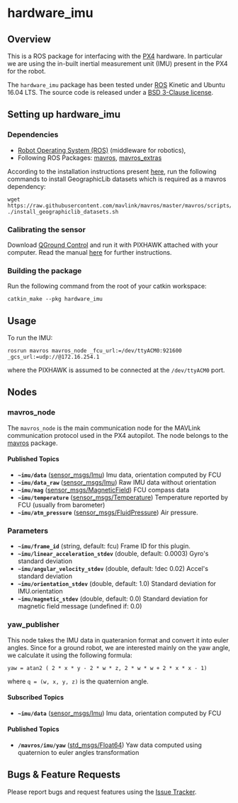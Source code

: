 # hardware_imu

## Overview
This is a ROS package for interfacing with the [PX4](http://px4.io/) hardware. In particular we are using the in-built inertial measurement unit (IMU) present in the PX4 for the robot.

The `hardware_imu` package has been tested under [ROS](http://www.ros.org) Kinetic and Ubuntu 16.04 LTS. The source code is released under a [BSD 3-Clause license](LICENSE.md).


## Setting up hardware_imu

### Dependencies

- [Robot Operating System (ROS)](http://wiki.ros.org) (middleware for robotics),
- Following ROS Packages: [mavros](http://wiki.ros.org/mavros), [mavros_extras](http://wiki.ros.org/mavros_extras)

According to the installation instructions present [here](https://github.com/mavlink/mavros/blob/master/mavros/README.md#binary-installation-deb), run the following commands to install GeographicLib datasets which is required as a mavros dependency:
```
wget https://raw.githubusercontent.com/mavlink/mavros/master/mavros/scripts/install_geographiclib_datasets.sh
./install_geographiclib_datasets.sh
```

### Calibrating the sensor

Download [QGround Control](https://docs.qgroundcontrol.com/en/getting_started/download_and_install.html) and run it with PIXHAWK attached with your computer. Read the manual [here](https://docs.qgroundcontrol.com/en/SetupView/Sensors.html) for further instructions.

### Building the package
Run the following command from the root of your catkin workspace:
```
catkin_make --pkg hardware_imu
```

## Usage
To run the IMU:
```
rosrun mavros mavros_node _fcu_url:=/dev/ttyACM0:921600 _gcs_url:=udp://@172.16.254.1
```
where the PIXHAWK is assumed to be connected at the `/dev/ttyACM0` port.

## Nodes

### mavros_node

The `mavros_node` is the main communication node for the MAVLink communication protocol used in the PX4 autopilot. The node belongs to the [mavros](http://wiki.ros.org/mavros) package.

#### Published Topics

* **`~imu/data`** ([sensor_msgs/Imu])
  Imu data, orientation computed by FCU
* **`~imu/data_raw`** ([sensor_msgs/Imu])
  Raw IMU data without orientation
* **`~imu/mag`** ([sensor_msgs/MagneticField])
  FCU compass data
* **`~imu/temperature`** ([sensor_msgs/Temperature])
  Temperature reported by FCU (usually from barometer)
* **`~imu/atm_pressure`** ([sensor_msgs/FluidPressure])
  Air pressure.

### Parameters
* **`~imu/frame_id`** (string, default: fcu)
  Frame ID for this plugin.
* **`~imu/linear_acceleration_stdev`** (double, default: 0.0003)
  Gyro's standard deviation
* **`~imu/angular_velocity_stdev`** (double, default: !dec 0.02)
  Accel's standard deviation
* **`~imu/orientation_stdev`** (double, default: 1.0)
  Standard deviation for IMU.orientation
* **`~imu/magnetic_stdev`** (double, default: 0.0)
  Standard deviation for magnetic field message (undefined if: 0.0)

### yaw_publisher

This node takes the IMU data in quateranion format and convert it into euler angles. Since for a ground robot, we are interested mainly on the yaw angle, we calculate it using the following formula:
```
yaw = atan2 ( 2 * x * y - 2 * w * z, 2 * w * w + 2 * x * x - 1)
```
where `q = (w, x, y, z)` is the quaternion angle.

#### Subscribed Topics

* **`~imu/data`** ([sensor_msgs/Imu])
  Imu data, orientation computed by FCU

#### Published Topics

* **`/mavros/imu/yaw`** ([std_msgs/Float64])
  Yaw data computed using quaternion to euler angles transformation

## Bugs & Feature Requests

Please report bugs and request features using the [Issue Tracker](https://github.com/AUV-IITK/fourtran/issues).

[sensor_msgs/Imu]: http://docs.ros.org/api/sensor_msgs/html/msg/Imu.html
[sensor_msgs/MagneticField]: http://docs.ros.org/api/sensor_msgs/html/msg/MagneticField.html
[sensor_msgs/FluidPressure]: http://docs.ros.org/api/sensor_msgs/html/msg/FluidPressure.html
[sensor_msgs/Temperature]: http://docs.ros.org/api/sensor_msgs/html/msg/Temperature.html
[std_msgs/Float64]: http://docs.ros.org/lunar/api/std_msgs/html/msg/Float64.html
